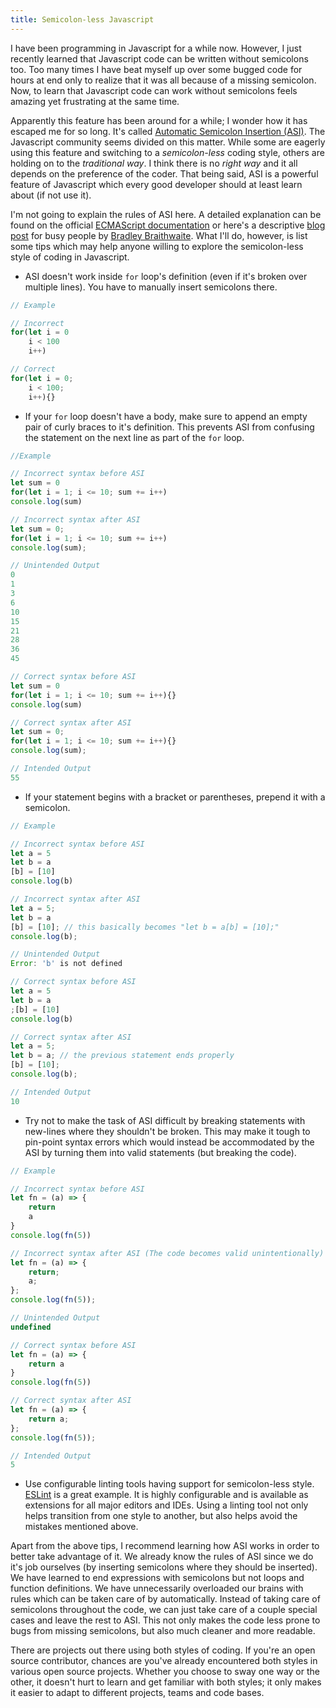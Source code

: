 ```yaml
---
title: Semicolon-less Javascript
---
```


I have been programming in Javascript for a while now. However, I just recently learned that Javascript code can be written without semicolons too. Too many times I have beat myself up over some bugged code for hours at end only to realize that it was all because of a missing semicolon. Now, to learn that Javascript code can work without semicolons feels amazing yet frustrating at the same time.<read-more>

Apparently this feature has been around for a while; I wonder how it has escaped me for so long. It's called [Automatic Semicolon Insertion (ASI)][1]. The Javascript community seems divided on this matter. While some are eagerly using this feature and switching to a *semicolon-less* coding style, others are holding on to the *traditional way*. I think there is no *right way* and it all depends on the preference of the coder. That being said, ASI is a powerful feature of Javascript which every good developer should at least learn about (if not use it).

I'm not going to explain the rules of ASI here. A detailed explanation can be found on the official [ECMAScript documentation][1] or here's a descriptive [blog post][2] for busy people by [Bradley Braithwaite][3]. What I'll do, however, is list some tips which may help anyone willing to explore the semicolon-less style of coding in Javascript.

- ASI doesn't work inside `for` loop's definition (even if it's broken over multiple lines). You have to manually insert semicolons there.

```javascript
// Example

// Incorrect
for(let i = 0
    i < 100
    i++)

// Correct
for(let i = 0;
    i < 100;
    i++){}

```  

- If your `for` loop doesn't have a body, make sure to append an empty pair of curly braces to it's definition. This prevents ASI from confusing the statement on the next line as part of the `for` loop.

```javascript
//Example

// Incorrect syntax before ASI
let sum = 0
for(let i = 1; i <= 10; sum += i++)
console.log(sum)

// Incorrect syntax after ASI
let sum = 0;
for(let i = 1; i <= 10; sum += i++)
console.log(sum);

// Unintended Output
0
1
3
6
10
15
21
28
36
45

// Correct syntax before ASI
let sum = 0
for(let i = 1; i <= 10; sum += i++){}
console.log(sum)

// Correct syntax after ASI
let sum = 0;
for(let i = 1; i <= 10; sum += i++){}
console.log(sum);

// Intended Output
55

```

- If your statement begins with a bracket or parentheses, prepend it with a semicolon.

```javascript
// Example

// Incorrect syntax before ASI
let a = 5
let b = a
[b] = [10]
console.log(b)

// Incorrect syntax after ASI
let a = 5;
let b = a
[b] = [10]; // this basically becomes "let b = a[b] = [10];"
console.log(b);

// Unintended Output
Error: 'b' is not defined

// Correct syntax before ASI
let a = 5
let b = a
;[b] = [10]
console.log(b)

// Correct syntax after ASI
let a = 5;
let b = a; // the previous statement ends properly
[b] = [10];
console.log(b);

// Intended Output
10

```

- Try not to make the task of ASI difficult by breaking statements with new-lines where they shouldn't be broken. This may make it tough to pin-point syntax errors which would instead be accommodated by the ASI by turning them into valid statements (but breaking the code).

```javascript
// Example

// Incorrect syntax before ASI
let fn = (a) => {
    return
    a
}
console.log(fn(5))

// Incorrect syntax after ASI (The code becomes valid unintentionally)
let fn = (a) => {
    return;
    a;
};
console.log(fn(5));

// Unintended Output
undefined

// Correct syntax before ASI
let fn = (a) => {
    return a
}
console.log(fn(5))

// Correct syntax after ASI
let fn = (a) => {
    return a;
};
console.log(fn(5));

// Intended Output
5

```

- Use configurable linting tools having support for semicolon-less style. [ESLint][4] is a great example. It is highly configurable and is available as extensions for all major editors and IDEs. Using a linting tool not only helps transition from one style to another, but also helps avoid the mistakes mentioned above.

Apart from the above tips, I recommend learning how ASI works in order to better take advantage of it. We already know the rules of ASI since we do it's job ourselves (by inserting semicolons where they should be inserted). We have learned to end expressions with semicolons but not loops and function definitions. We have unnecessarily overloaded our brains with rules which can be taken care of by automatically. Instead of taking care of semicolons throughout the code, we can just take care of a couple special cases and leave the rest to ASI. This not only makes the code less prone to bugs from missing semicolons, but also much cleaner and more readable.

There are projects out there using both styles of coding. If you're an open source contributor, chances are you've already encountered both styles in various open source projects. Whether you choose to sway one way or the other, it doesn't hurt to learn and get familiar with both styles; it only makes it easier to adapt to different projects, teams and code bases.

[1]: http://www.ecma-international.org/ecma-262/6.0/index.html#sec-automatic-semicolon-insertion
[2]: http://www.bradoncode.com/blog/2015/08/26/javascript-semi-colon-insertion/
[3]: http://www.bradoncode.com/about/
[4]: http://eslint.org/